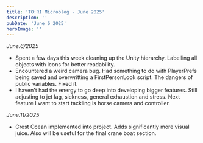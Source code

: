 ```yaml
---
title: 'TO:RI Microblog - June 2025'
description: ''
pubDate: 'June 6 2025'
heroImage: ''
---
```


*June.6/2025*
<br>
- Spent a few days this week cleaning up the Unity hierarchy. Labelling all objects with icons for better readability.
- Encountered a weird camera bug. Had something to do with PlayerPrefs being saved and overwritting a FirstPersonLook script. The dangers of public variables. Fixed it.
- I haven't had the energy to go deep into developing bigger features. Still adjusting to jet lag, sickness, general exhaustion and stress. Next feature I want to start tackling is horse camera and controller.

*June.11/2025*
<br>
- Crest Ocean implemented into project. Adds significantly more visual juice. Also will be useful for the final crane boat section.